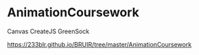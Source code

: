 # AnimationCoursework
Canvas
CreateJS
GreenSock

https://233blr.github.io/BRUIR/tree/master/AnimationCoursework
